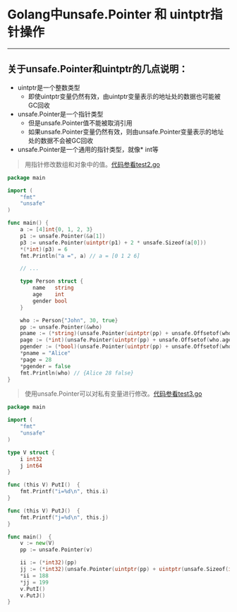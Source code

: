 # Golang中unsafe.Pointer 和 uintptr指针操作
---
## 关于unsafe.Pointer和uintptr的几点说明：
- uintptr是一个整数类型
  - 即使uintptr变量仍然有效，由uintptr变量表示的地址处的数据也可能被GC回收
- unsafe.Pointer是一个指针类型
  - 但是unsafe.Pointer值不能被取消引用
  - 如果unsafe.Pointer变量仍然有效，则由unsafe.Pointer变量表示的地址处的数据不会被GC回收
- unsafe.Pointer是一个通用的指针类型，就像* int等

> 用指针修改数组和对象中的值。[代码参看test2.go](test2.go)
```go
package main

import (
	"fmt"
	"unsafe"
)

func main() {
	a := [4]int{0, 1, 2, 3}
	p1 := unsafe.Pointer(&a[1])
	p3 := unsafe.Pointer(uintptr(p1) + 2 * unsafe.Sizeof(a[0]))
	*(*int)(p3) = 6
	fmt.Println("a =", a) // a = [0 1 2 6]

	// ...

	type Person struct {
		name   string
		age    int
		gender bool
	}

	who := Person{"John", 30, true}
	pp := unsafe.Pointer(&who)
	pname := (*string)(unsafe.Pointer(uintptr(pp) + unsafe.Offsetof(who.name)))
	page := (*int)(unsafe.Pointer(uintptr(pp) + unsafe.Offsetof(who.age)))
	pgender := (*bool)(unsafe.Pointer(uintptr(pp) + unsafe.Offsetof(who.gender)))
	*pname = "Alice"
	*page = 28
	*pgender = false
	fmt.Println(who) // {Alice 28 false}
}
```
> 使用unsafe.Pointer可以对私有变量进行修改。[代码参看test3.go](test3.go)
```go
package main

import (
	"fmt"
	"unsafe"
)

type V struct {
	i int32
	j int64
}

func (this V) PutI()  {
	fmt.Printf("i=%d\n", this.i)
}

func (this V) PutJ()  {
	fmt.Printf("j=%d\n", this.j)
}

func main()  {
	v := new(V)
	pp := unsafe.Pointer(v)

	ii := (*int32)(pp)
	jj := (*int32)(unsafe.Pointer(uintptr(pp) + uintptr(unsafe.Sizeof(int64(0)))))
	*ii = 188
	*jj = 199
	v.PutI()
	v.PutJ()
}
```
